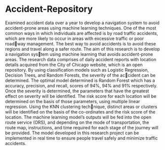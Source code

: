 # Accident-Repository
Examined accident data over a year to develop a navigation system to avoid accident-prone areas using machine learning techniques.
One of the most common ways in which individuals are affected is by road traffic
accidents, which are more likely to occur in areas with excessive traffic or poor roadway management. The best way to avoid accidents is to avoid these regions and
travel along a safer route. The aim of this research is to develop a navigation system using machine learning that avoids accident-prone areas. The research data
comprises of daily accident reports with location details acquired from the City of
Chicago website, which is an open repository. By using classification models such
as Logistic Regression, Decision Trees, and Random Forests, the severity of the accident can be determined. The optimal model determined is Random Forest which
has a accuracy, precision, and recall, scores of 94%, 94% and 91% respectively. Once
the severity is determined, the parameters that have the greatest effect on severity
will be identified. The risk score for each location will be determined on the basis of
those parameters, using multiple linear regression. Using the KNN clustering technique, distinct areas or clusters will be identified on the basis of the co-ordinates
and the risk score of the location. The machine learning model’s outputs will be fed
into the open route service (ORS), and depending on the mode of transportation,
the route map, instructions, and time required for each stage of the journey will
be provided. The model developed in this research project can be implemented in
real time to ensure people travel safely and minimize traffic accidents.
